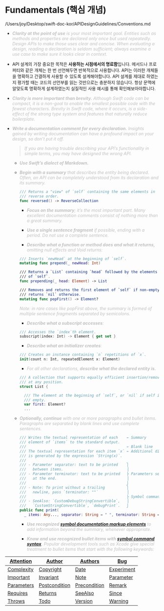 
# Fundamentals (핵심 개념)
/Users/joy/Desktop/swift-doc-kor/APIDesignGuidelines/Conventions.md
- <i><span style="color: #C0C0C0">**Clarity at the point of use** is your most important goal. Entities such as methods and properties are declared only once but used repeatedly. Design APIs to make those uses clear and concise. When evaluating a design, reading a declaration is seldom sufficient; always examine a use case to make sure it looks clear in context.</span></i>

- API 설계의 가장 중요한 목적은 **사용하는 시점에서의 명료함**입니다. 메서드나 프로퍼티와 같은 개체는 한 번 선언해두면 반복적으로 사용합니다. API는 이러한 개체들을 명확하고 간결하게 사용할 수 있도록 설계해야합니다. API 설계를 제대로 하였는지 평가할 때는 코드의 선언부를 읽는 것만으로는 충분하지 않습니다. 항상 문맥에 알맞도록 명확하게 설계하였는지 실질적인 사용 예시를 통해 확인해보아야합니다.


- <i><span style="color: #C0C0C0">**Clarity is more important than brevity.** Although Swift code can be compact, it is a non-goal to enable the smallest possible code with the fewest characters. Brevity in Swift code, where it occurs, is a side-effect of the strong type system and features that naturally reduce boilerplate.</span></i>

- <i><span style="color: #C0C0C0">**Write a documentation comment for every declaration.** Insights gained by writing documentation can have a profound impact on your design, so don’t put it off.</span></i>   

  > <i><span style="color: #C0C0C0">If you are having trouble describing your API’s functionality in simple terms, you may have designed the wrong API.</span></i>

  - <i><span style="color: #C0C0C0">**Use Swift’s dialect of Markdown.**</span></i>

  - <i><span style="color: #C0C0C0">**Begin with a summary** that describes the entity being declared. Often, an API can be completely understood from its declaration and its summary.</span></i>

    ```swift
    /// Returns a "view" of `self` containing the same elements in
    /// reverse order.
    func reversed() -> ReverseCollection
    ```

    - <i><span style="color: #C0C0C0">**Focus on the summary**; it’s the most important part. Many excellent documentation comments consist of nothing more than a great summary.</span></i>

    - <i><span style="color: #C0C0C0">**Use a single sentence fragment** if possible, ending with a period. Do not use a complete sentence.</span></i>

    - <i><span style="color: #C0C0C0">**Describe what a function or method does and what it *returns*,** omitting null effects and Void returns:</span></i>

    ```swift
    /// Inserts `newHead` at the beginning of `self`.
    mutating func prepend(_ newHead: Int)

    /// Returns a `List` containing `head` followed by the elements
    /// of `self`.
    func prepending(_ head: Element) -> List

    /// Removes and returns the first element of `self` if non-empty;
    /// returns `nil` otherwise.
    mutating func popFirst() -> Element?
    ```

    <i><span style="color: #C0C0C0">Note: in rare cases like popFirst above, the summary is formed of multiple sentence fragments separated by semicolons.</span></i>

    - <i><span style="color: #C0C0C0">**Describe what a subscript accesses**:</span></i>
    ```swift
    /// Accesses the `index`th element.
    subscript(index: Int) -> Element { get set }
    ```

    - <i><span style="color: #C0C0C0">**Describe what an initializer creates**:</span></i>
    ```swift
    /// Creates an instance containing `n` repetitions of `x`.
    init(count n: Int, repeatedElement x: Element)
    ```

    - <i><span style="color: #C0C0C0">For all other declarations, **describe what the declared entity *is*.**</span></i>
    ```swift
    /// A collection that supports equally efficient insertion/removal
    /// at any position.
    struct List {

      /// The element at the beginning of `self`, or `nil` if self is
      /// empty.
      var first: Element?
      ...
    ```


  - <i><span style="color: #C0C0C0">**Optionally, continue** with one or more paragraphs and bullet items. Paragraphs are separated by blank lines and use complete sentences.</span></i>

    ```swift
    /// Writes the textual representation of each    ← Summary
    /// element of `items` to the standard output.
    ///                                              ← Blank line
    /// The textual representation for each item `x` ← Additional discussion
    /// is generated by the expression `String(x)`.
    ///
    /// - Parameter separator: text to be printed    ⎫
    ///   between items.                             ⎟
    /// - Parameter terminator: text to be printed   ⎬ Parameters section
    ///   at the end.                                ⎟
    ///                                              ⎭
    /// - Note: To print without a trailing          ⎫
    ///   newline, pass `terminator: ""`             ⎟
    ///                                              ⎬ Symbol commands
    /// - SeeAlso: `CustomDebugStringConvertible`,   ⎟
    ///   `CustomStringConvertible`, `debugPrint`.   ⎭
    public func print(
      _ items: Any..., separator: String = " ", terminator: String = "\n")
    ```

    - <i><span style="color: #C0C0C0">**Use recognized [symbol documentation markup elements](https://developer.apple.com/library/archive/documentation/Xcode/Reference/xcode_markup_formatting_ref/SymbolDocumentation.html#//apple_ref/doc/uid/TP40016497-CH51-SW1)** to add information beyond the summary, whenever appropriate.</span></i>

    - <i><span style="color: #C0C0C0">**Know and use recognized bullet items with [symbol command syntax](https://developer.apple.com/library/archive/documentation/Xcode/Reference/xcode_markup_formatting_ref/SymbolDocumentation.html#//apple_ref/doc/uid/TP40016497-CH51-SW13).** Popular development tools such as Xcode give special treatment to bullet items that start with the following keywords:</span></i>

|  [Attention](https://developer.apple.com/library/prerelease/mac/documentation/Xcode/Reference/xcode_markup_formatting_ref/Attention.html) |  [Author](https://developer.apple.com/library/prerelease/mac/documentation/Xcode/Reference/xcode_markup_formatting_ref/Author.html) |  [Authors](https://developer.apple.com/library/prerelease/mac/documentation/Xcode/Reference/xcode_markup_formatting_ref/Authors.html) |  [Bug](https://developer.apple.com/library/prerelease/mac/documentation/Xcode/Reference/xcode_markup_formatting_ref/Bug.html) |
| -- | -- | -- | -- |
|  [Complexity](https://developer.apple.com/library/prerelease/mac/documentation/Xcode/Reference/xcode_markup_formatting_ref/Complexity.html) |  [Copyright](https://developer.apple.com/library/prerelease/mac/documentation/Xcode/Reference/xcode_markup_formatting_ref/Copyright.html) |  [Date](https://developer.apple.com/library/prerelease/mac/documentation/Xcode/Reference/xcode_markup_formatting_ref/Date.html) |  [Experiment](https://developer.apple.com/library/prerelease/mac/documentation/Xcode/Reference/xcode_markup_formatting_ref/Experiment.html) | 
|  [Important](https://developer.apple.com/library/prerelease/mac/documentation/Xcode/Reference/xcode_markup_formatting_ref/Important.html) |  [Invariant](https://developer.apple.com/library/prerelease/mac/documentation/Xcode/Reference/xcode_markup_formatting_ref/Invariant.html) |  [Note](https://developer.apple.com/library/prerelease/mac/documentation/Xcode/Reference/xcode_markup_formatting_ref/Note.html) |  [Parameter](https://developer.apple.com/library/prerelease/mac/documentation/Xcode/Reference/xcode_markup_formatting_ref/Parameter.html) | 
|  [Parameters](https://developer.apple.com/library/prerelease/mac/documentation/Xcode/Reference/xcode_markup_formatting_ref/Parameters.html) |  [Postcondition](https://developer.apple.com/library/prerelease/mac/documentation/Xcode/Reference/xcode_markup_formatting_ref/Postcondition.html) |  [Precondition](https://developer.apple.com/library/prerelease/mac/documentation/Xcode/Reference/xcode_markup_formatting_ref/Precondition.html) |  [Remark](https://developer.apple.com/library/prerelease/mac/documentation/Xcode/Reference/xcode_markup_formatting_ref/Remark.html) | 
|  [Requires](https://developer.apple.com/library/prerelease/mac/documentation/Xcode/Reference/xcode_markup_formatting_ref/Requires.html) |  [Returns](https://developer.apple.com/library/prerelease/mac/documentation/Xcode/Reference/xcode_markup_formatting_ref/Returns.html) |  [SeeAlso](https://developer.apple.com/library/prerelease/mac/documentation/Xcode/Reference/xcode_markup_formatting_ref/SeeAlso.html) |  [Since](https://developer.apple.com/library/prerelease/mac/documentation/Xcode/Reference/xcode_markup_formatting_ref/Since.html) | 
|  [Throws](https://developer.apple.com/library/prerelease/mac/documentation/Xcode/Reference/xcode_markup_formatting_ref/Throws.html) |  [Todo](https://developer.apple.com/library/prerelease/mac/documentation/Xcode/Reference/xcode_markup_formatting_ref/Todo.html) |  [Version](https://developer.apple.com/library/prerelease/mac/documentation/Xcode/Reference/xcode_markup_formatting_ref/Version.html) |  [Warning](https://developer.apple.com/library/prerelease/mac/documentation/Xcode/Reference/xcode_markup_formatting_ref/Warning.html) | 
